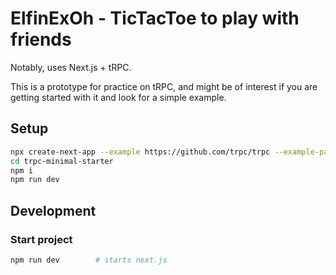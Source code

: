 # ElfinExOh - TicTacToe to play with friends


Notably, uses Next.js + tRPC. 


This is a prototype for practice on tRPC, and might be of interest if you are getting started with it and look for a simple example.

## Setup

```bash
npx create-next-app --example https://github.com/trpc/trpc --example-path examples/next-minimal-starter trpc-minimal-starter
cd trpc-minimal-starter
npm i
npm run dev
```

## Development

### Start project

```bash
npm run dev        # starts next.js
```
